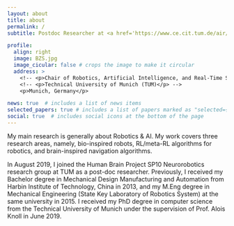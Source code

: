 ```yaml
---
layout: about
title: about
permalink: /
subtitle: Postdoc Researcher at <a href='https://www.ce.cit.tum.de/air/people/zhenshan-bing-drrernat/'>Technical University of Munich (TUM)</a> # Address. Contacts. Moto. Etc.

profile:
  align: right
  image: BZS.jpg
  image_cicular: false # crops the image to make it circular
  address: >
    <!-- <p>Chair of Robotics, Artificial Intelligence, and Real-Time Systems</p> -->
    <!-- <p>Technical University of Munich (TUM)</p> -->
    <p>Munich, Germany</p>

news: true  # includes a list of news items
selected_papers: true # includes a list of papers marked as "selected={true}"
social: true  # includes social icons at the bottom of the page
---
```



My main research is generally about Robotics & AI. 
My work covers three research areas, namely, bio-inspired robots, RL/meta-RL algorithms for robotics, and brain-inspired navigation algorithms.

In August 2019, I joined the Human Brain Project SP10 Neurorobotics research group at TUM as a post-doc researcher. Previously, I received my Bachelor degree in Mechanical Design Manufacturing and Automation from Harbin Institute of Technology, China in 2013, and my M.Eng degree in Mechanical Engineering (State Key Laboratory of Robotics System) at the same university in 2015. I received my PhD degree in computer science from the Technical University of Munich under the supervision of Prof. Alois Knoll in June 2019. 

<!-- <script type="text/javascript" id="clustrmaps" src="//clustrmaps.com/map_v2.js?d=TS_RSqlWck-8Fvk_1h7RcwL9LyxO0JZhNyyHyJygIxM&cl=ffffff&w=a"></script> -->
<!-- <script type='text/javascript' id='clustrmaps' src='//cdn.clustrmaps.com/map_v2.js?cl=080808&w=a&t=tt&d=TS_RSqlWck-8Fvk_1h7RcwL9LyxO0JZhNyyHyJygIxM&co=ffffff&cmo=3acc3a&cmn=ff5353&ct=808080'></script> -->

<!-- Write your biography here. Tell the world about yourself. Link to your favorite [subreddit](http://reddit.com). You can put a picture in, too. The code is already in, just name your picture `prof_pic.jpg` and put it in the `img/` folder.

Put your address / P.O. box / other info right below your picture. You can also disable any these elements by editing `profile` property of the YAML header of your `_pages/about.md`. Edit `_bibliography/papers.bib` and Jekyll will render your [publications page](/al-folio/publications/) automatically.

Link to your social media connections, too. This theme is set up to use [Font Awesome icons](http://fortawesome.github.io/Font-Awesome/) and [Academicons](https://jpswalsh.github.io/academicons/), like the ones below. Add your Facebook, Twitter, LinkedIn, Google Scholar, or just disable all of them. -->
